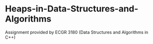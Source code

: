 # Heaps-in-Data-Structures-and-Algorithms
Assignment provided by ECGR 3180 (Data Structures and Algorithms in C++)
